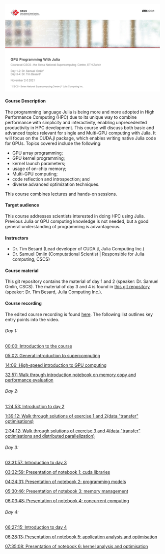 ![Course title page](course_titlepage.png)

#### Course Description

The programming language Julia is being more and more adopted in High Performance Computing (HPC) due to its unique way to combine performance with simplicity and interactivity, enabling unprecedented productivity in HPC development. This course will discuss both basic and advanced topics relevant for single and Multi-GPU computing with Julia. It will focus on the CUDA.jl package, which enables writing native Julia code for GPUs. Topics covered include the following:

-    GPU array programming;
-    GPU kernel programming;
-    kernel launch parameters;
-    usage of on-chip memory;
-    Multi-GPU computing;
-    code reflection and introspection; and
-    diverse advanced optimization techniques.

This course combines lectures and hands-on sessions.

#### Target audience

This course addresses scientists interested in doing HPC using Julia. Previous Julia or GPU computing knowledge is not needed, but a good general understanding of programming is advantageous.

#### Instructors

- Dr. Tim Besard (Lead developer of CUDA.jl, Julia Computing Inc.)
- Dr. Samuel Omlin (Computational Scientist | Responsible for Julia computing, CSCS)

#### Course material

This git repository contains the material of day 1 and 2 (speaker: Dr. Samuel Omlin, CSCS). The material of day 3 and 4 is found in [this git repository](https://github.com/maleadt/cscs_gpu_course/) (speaker: Dr. Tim Besard, Julia Computing Inc.).

#### Course recording
The edited course recording is found [here](https://youtu.be/LmM2QmYw_NM). The following list outlines key entry points into the video.

###### Day 1:

[00:00: Introduction to the course](https://youtu.be/LmM2QmYw_NM)

[05:02: General introduction to supercomputing](https://youtu.be/LmM2QmYw_NM?t=302)

[14:06: High-speed introduction to GPU computing](https://youtu.be/LmM2QmYw_NM?t=846)

[32:57: Walk through introduction notebook on memory copy and performance evaluation](https://youtu.be/LmM2QmYw_NM?t=1977)


###### Day 2:

[1:24:53: Introduction to day 2](https://youtu.be/LmM2QmYw_NM?t=5093)

[1:39:12: Walk through solutions of exercise 1 and 2(data "transfer" optimisations)](https://youtu.be/LmM2QmYw_NM?t=5952)

[2:34:12: Walk through solutions of exercise 3 and 4(data "transfer" optimisations and distributed parallelization)](https://youtu.be/LmM2QmYw_NM?t=9252)


###### Day 3:

[03:31:57: Introduction to day 3](https://youtu.be/LmM2QmYw_NM?t=12717)

[03:32:59: Presentation of notebook 1: cuda libraries](https://youtu.be/LmM2QmYw_NM?t=12779)

[04:24:31: Presentation of notebook 2: programming models](https://youtu.be/LmM2QmYw_NM?t=15871)

[05:30:46: Presentation of notebook 3: memory management](https://youtu.be/LmM2QmYw_NM?t=19846)

[06:03:48: Presentation of notebook 4: concurrent computing](https://youtu.be/LmM2QmYw_NM?t=21828)


###### Day 4:

[06:27:15: Introduction to day 4](https://youtu.be/LmM2QmYw_NM?t=23235)

[06:28:13: Presentation of notebook 5: application analysis and optimisation](https://youtu.be/LmM2QmYw_NM?t=23293)

[07:35:08: Presentation of notebook 6: kernel analysis and optimisation](https://youtu.be/LmM2QmYw_NM?t=27308)

